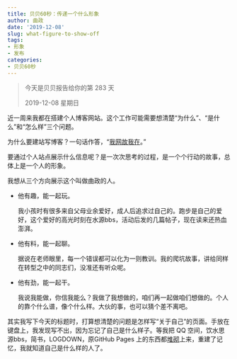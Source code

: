```yaml
---
title: 贝贝60秒：传递一个什么形象
author: 曲政
date: '2019-12-08'
slug: what-figure-to-show-off
tags:
- 形象
- 发布
categories:
- 贝贝60秒
---
```

> 今天是贝贝报告给你的第 283 天
>
> 2019-12-08 星期日

近一周来我都在搭建个人博客网站。这个工作可能需要想清楚“为什么”、“是什么”和“怎么样”三个问题。

为什么要建站写博客？一句话作答，“[我网故我在](https://yihui.org/cn/2016/12/student-project/)。”

要通过个人站点展示什么信息呢？是一次次思考的过程，是一个个行动的故事，总体上是一个人的形象。

我想从三个方向展示这个叫做曲政的人。

-   他有趣，能一起玩。

    我小孩时有很多来自父母业余爱好，成人后追求过自己的。跑步是自己的爱好，这个爱好的高光时刻在水源bbs，活动后发的几篇帖子，现在读来还热血澎湃。

-   他有料，能一起聊。

    据说在老师眼里，每一个错误都可以化为一则教训。我的爬坑故事，讲给同样在转型之中的同志们，没准还有听众呢。

-   他有劲，能一起干。

    我说我能做，你信我能么？我做了我想做的，咱们再一起做咱们想做的。个人的靠个什么谱，像个什么样。大伙的事，也可以猜个差不离吧。

其实我写下今天的标题时，打算想清楚的问题是怎样写“关于自己”的页面。手放在键盘上，我发现写不出，因为忘记了自己是什么样子。等我把 QQ 空间，饮水思源bbs，简书，LOGDOWN，原GitHub Pages 上的东西都[堆砌](https://yihui.org/cn/2019/07/inner-peace/)上来，重建了记忆，我就知道自己是什么样的人了。

